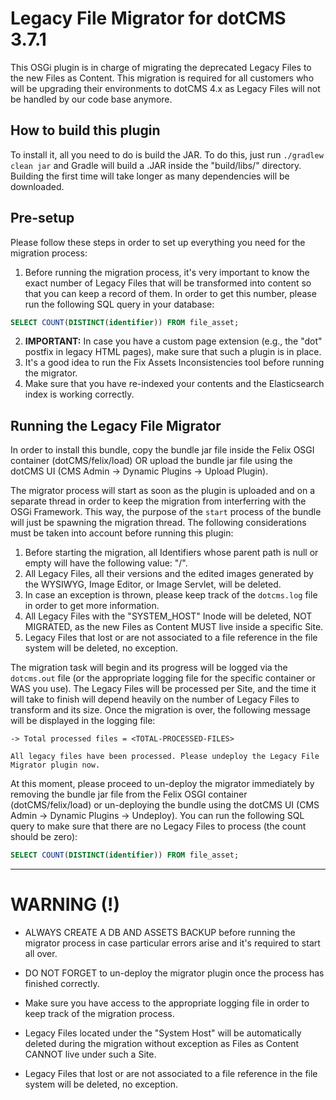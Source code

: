 # Legacy File Migrator for dotCMS 3.7.1

This OSGi plugin is in charge of migrating the deprecated Legacy Files to the new Files as Content. This migration is required for all customers who will be upgrading their environments to dotCMS 4.x as Legacy Files will not be handled by our code base anymore.



## How to build this plugin

To install it, all you need to do is build the JAR. To do this, just run
``./gradlew clean jar`` and Gradle will build a .JAR inside the "build/libs/" directory. Building the first time will take longer as many dependencies will be downloaded.


## Pre-setup

Please follow these steps in order to set up everything you need for the migration process:

1. Before running the migration process, it's very important to know the exact number of Legacy Files that will be transformed into content so that you can keep a record of them. In order to get this number, please run the following SQL query in your database:
```sql
SELECT COUNT(DISTINCT(identifier)) FROM file_asset;
```
2. **IMPORTANT:** In case you have a custom page extension (e.g., the "dot" postfix in legacy HTML pages), make sure that such a plugin is in place.
3. It's a good idea to run the Fix Assets Inconsistencies tool before running the migrator.
4. Make sure that you have re-indexed your contents and the Elasticsearch index is working correctly.


## Running the Legacy File Migrator

In order to install this bundle, copy the bundle jar file inside the Felix OSGI container (dotCMS/felix/load) OR upload the bundle jar file using the dotCMS UI (CMS Admin -> Dynamic Plugins -> Upload Plugin).

The migrator process will start as soon as the plugin is uploaded and on a separate thread in order to keep the migration from interferring with the OSGi Framework. This way, the purpose of the ``start`` process of the bundle will just be spawning the migration thread. The following considerations must be taken into account before running this plugin:
1. Before starting the migration, all Identifiers whose parent path is null or empty will have the following value: "/".
2. All Legacy Files, all their versions and the edited images generated by the WYSIWYG, Image Editor, or Image Servlet, will be deleted.
3. In case an exception is thrown, please keep track of the ``dotcms.log`` file in order to get more information.
4. All Legacy Files with the "SYSTEM_HOST" Inode will be deleted, NOT MIGRATED, as the new Files as Content MUST live inside a specific Site.
5. Legacy Files that lost or are not associated to a file reference in the file system will be deleted, no exception.

The migration task will begin and its progress will be logged via the ``dotcms.out`` file (or the appropriate logging file for the specific container or WAS you use). The Legacy Files will be processed per Site, and the time it will take to finish will depend heavily on the number of Legacy Files to transform and its size. Once the migration is over, the following message will be displayed in the logging file:
```
-> Total processed files = <TOTAL-PROCESSED-FILES>
 
All legacy files have been processed. Please undeploy the Legacy File Migrator plugin now.
```
At this moment, please proceed to un-deploy the migrator immediately by removing the bundle jar file from the Felix OSGI container (dotCMS/felix/load) or un-deploying the bundle using the dotCMS UI (CMS Admin -> Dynamic Plugins -> Undeploy). You can run the following SQL query to make sure that there are no Legacy Files to process (the count should be zero):
```sql
SELECT COUNT(DISTINCT(identifier)) FROM file_asset;
```



________________________________________________________________________________________

# WARNING (!)

* ALWAYS CREATE A DB AND ASSETS BACKUP before running the migrator process in case particular errors arise and it's required to start all over.

* DO NOT FORGET to un-deploy the migrator plugin once the process has finished correctly.

* Make sure you have access to the appropriate logging file in order to keep track of the migration process.

* Legacy Files located under the "System Host" will be automatically deleted during the migration without exception as Files as Content CANNOT live under such a Site.

* Legacy Files that lost or are not associated to a file reference in the file system will be deleted, no exception.
